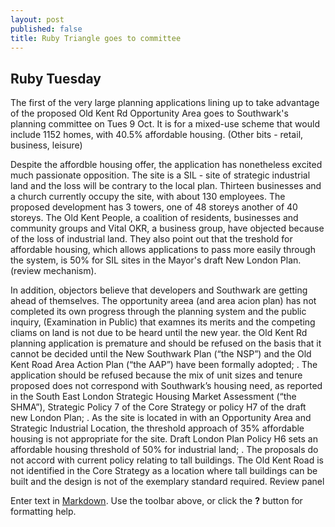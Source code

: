 ```yaml
---
layout: post
published: false
title: Ruby Triangle goes to committee
---
```

## Ruby Tuesday

The first of the very large planning applications lining up to take advantage of the proposed Old Kent Rd Opportunity Area goes to Southwark's planning committee on Tues 9 Oct.  It is for a mixed-use scheme that would include 1152 homes, with 40.5% affordable housing. (Other bits - retail, business, leisure)

Despite the affordble housing offer, the application has nonetheless excited much passionate opposition.  The site is a SIL - site of strategic industrial land and the loss will be contrary to the local plan.  Thirteen businesses and a church currently occupy the site, with about 130 employees.  The proposed development has 3 towers, one of 48 storeys another of 40 storeys.  The Old Kent People, a coalition of residents, businesses and community groups and Vital OKR, a business group, have objected because of the loss of industrial land.  They also point out that the treshold for affordable housing, which allows applications to pass more easily through the system, is 50% for SIL sites in the Mayor's draft New London Plan. (review mechanism).

In addition, objectors believe that developers and Southwark are getting ahead of themselves.  The opportunity areea (and area acion plan) has not completed its own progress through the planning system and the public inquiry, (Examination in Public) that examnes its merits and the competing cliams on land is not due to be heard until the new year. the Old Kent Rd planning application is premature and should be refused on the basis that it
cannot be decided until the New Southwark Plan (“the NSP”) and the Old Kent
Road Area Action Plan (“the AAP”) have been formally adopted;
.
The application should be refused because the mix of unit sizes and tenure
proposed does not correspond with Southwark’s housing need, as reported in the
South East London Strategic Housing Market Assessment (“the SHMA”),
Strategic Policy 7 of the Core Strategy or policy H7 of the draft new London Plan;
.
As the site is located in with an Opportunity Area and Strategic Industrial
Location, the threshold approach of 35% affordable housing is not appropriate for
the site. Draft London Plan Policy H6 sets an affordable housing threshold of 50%
for industrial land;
.
The proposals do not accord with current policy relating to tall buildings. The Old
Kent Road is not identified in the Core Strategy as a location where tall buildings
can be built and the design is not of the exemplary standard required.  Review panel


Enter text in [Markdown](http://daringfireball.net/projects/markdown/). Use the toolbar above, or click the **?** button for formatting help.
